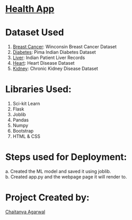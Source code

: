 # [Health App](https://peaceful-clarke-23a9e1.netlify.app/)

# Dataset Used
1. [Breast Cancer](https://www.kaggle.com/uciml/breast-cancer-wisconsin-data): Winconsin Breast Cancer Dataset
2. [Diabetes](https://www.kaggle.com/uciml/pima-indians-diabetes-database): Pima Indian Diabetes Dataset
3. [Liver](https://www.kaggle.com/uciml/indian-liver-patient-records): Indian Patient Liver Records
4. [Heart](https://www.kaggle.com/ronitf/heart-disease-uci): Heart Disease Dataset
5. [Kidney](https://www.kaggle.com/mansoordaku/ckdisease): Chronic Kidney Disease Dataset

# Libraries Used:
 1. Sci-kit Learn
 2. Flask
 3. Joblib
 4. Pandas
 5. Numpy
 6. Bootstrap
 7. HTML & CSS
 
 # Steps used for Deployment:
 a. Created the ML model and saved it using joblib.<br>
 b. Created app.py and the webpage page it will render to.<br>
 
 # Project Created by:
  [Chaitanya Agarwal](https://www.linkedin.com/in/chaitanya-agarwal-3976a8196/)        
  
 
